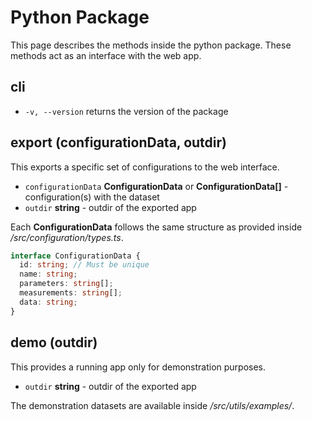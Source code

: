# Python Package

This page describes the methods inside the python package. These methods act as an interface with the web app.

## cli

- `-v, --version` returns the version of the package

## export (configurationData, outdir)

This exports a specific set of configurations to the web interface.

- `configurationData` **ConfigurationData** or **ConfigurationData[]** - configuration(s) with the dataset
- `outdir` **string** - outdir of the exported app

Each **ConfigurationData** follows the same structure as provided inside */src/configuration/types.ts*.

```ts
interface ConfigurationData {
  id: string; // Must be unique
  name: string;
  parameters: string[];
  measurements: string[];
  data: string;
}
```

## demo (outdir)

This provides a running app only for demonstration purposes.

- `outdir` **string** - outdir of the exported app

The demonstration datasets are available inside */src/utils/examples/*.

